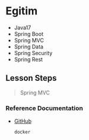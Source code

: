 # Egitim

- Java17
- Spring Boot
- Spring MVC
- Spring Data
- Spring Security
- Spring Rest

## Lesson Steps
> Spring MVC
> 
> 
### Reference Documentation


* [GitHub](https://github.com/gurbuzkaganarat/SpringBoot)
  ```sh
  docker
  ```
